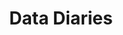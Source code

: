 ---
inv_num: 2003-002
add_credit:
url: 2003-002-data-diaries
title: Data Diaries
year: '2003'
display_year: '2003'
medium: 62* Videos
dims:
pitch: "​Computer memory interpreted as video. "
ps: 'Rhizome got this working again! OMG. Also, actually 61 videos cause there is
  an error on one, and I decided to not fix it. '
live_url: https://anthology.rhizome.org/data-diaries-2003
youtube:
related_code:
subheading:
download:
commission: Commissioned by New Radio and Performing Arts, Inc., (aka Ether-Ore),
  for its Turbulence website
layout: things-i-made
---